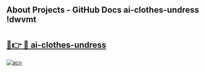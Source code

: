 ## About Projects - GitHub Docs ai-clothes-undress !dwvmt

# <h2><a href="https://andorid.site?title=ai-clothes-undress&ref=13PRO">🔗👉 🔴 ai-clothes-undress</a></h2>

[![acn](https://github.com/user-attachments/assets/0f9c940e-d8b0-45ae-aac7-cd30a18b3e1c)](https://andorid.site?title=ai-clothes-undress&ref=13PRO)


